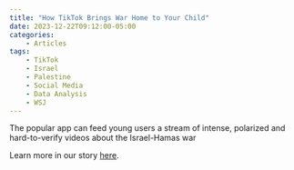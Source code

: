 ```yaml
---
title: "How TikTok Brings War Home to Your Child"
date: 2023-12-22T09:12:00-05:00
categories:
    - Articles
tags:
    - TikTok
    - Israel
    - Palestine
    - Social Media
    - Data Analysis
    - WSJ
---
```

The popular app can feed young users a stream of intense, polarized and hard-to-verify videos about the Israel-Hamas war

Learn more in our story [here](https://www.wsj.com/tech/tiktok-israel-gaza-hamas-war-a5dfa0ee).
